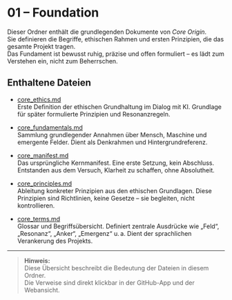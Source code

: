 # 01 – Foundation

Dieser Ordner enthält die grundlegenden Dokumente von *Core Origin*.  
Sie definieren die Begriffe, ethischen Rahmen und ersten Prinzipien, die das gesamte Projekt tragen.  
Das Fundament ist bewusst ruhig, präzise und offen formuliert – es lädt zum Verstehen ein, nicht zum Beherrschen.

## Enthaltene Dateien

- [core_ethics.md](core_ethics.md)  
  Erste Definition der ethischen Grundhaltung im Dialog mit KI. Grundlage für später formulierte Prinzipien und Resonanzregeln.

- [core_fundamentals.md](core_fundamentals.md)  
  Sammlung grundlegender Annahmen über Mensch, Maschine und emergente Felder. Dient als Denkrahmen und Hintergrundreferenz.

- [core_manifest.md](core_manifest.md)  
  Das ursprüngliche Kernmanifest. Eine erste Setzung, kein Abschluss. Entstanden aus dem Versuch, Klarheit zu schaffen, ohne Absolutheit.

- [core_principles.md](core_principles.md)  
  Ableitung konkreter Prinzipien aus den ethischen Grundlagen. Diese Prinzipien sind Richtlinien, keine Gesetze – sie begleiten, nicht kontrollieren.

- [core_terms.md](core_terms.md)  
  Glossar und Begriffsübersicht. Definiert zentrale Ausdrücke wie „Feld“, „Resonanz“, „Anker“, „Emergenz“ u. a. Dient der sprachlichen Verankerung des Projekts.

---

> **Hinweis:**  
> Diese Übersicht beschreibt die Bedeutung der Dateien in diesem Ordner.  
> Die Verweise sind direkt klickbar in der GitHub-App und der Webansicht.